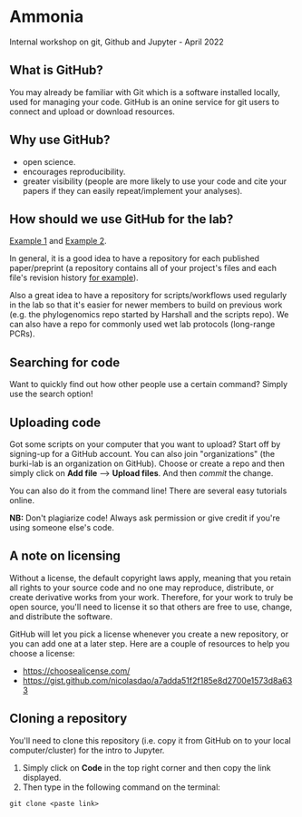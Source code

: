 # Ammonia
Internal workshop on git, Github and Jupyter - April 2022

## What is GitHub?
You may already be familiar with Git which is a software installed locally, used for managing your code. GitHub is an onine service for git users to connect and upload or download resources. 

## Why use GitHub?
- open science. 
- encourages reproducibility.  
- greater visibility (people are more likely to use your code and cite your papers if they can easily repeat/implement your analyses).  

## How should we use GitHub for the lab?  
[Example 1](http://envgen.github.io/) and [Example 2](https://github.com/PoisotLab). 

In general, it is a good idea to have a repository for each published paper/preprint (a repository contains all of your project's files and each file's revision history [for example](https://github.com/UU-Microbial-Eukaryotes/ebook/commits/main)).

Also a great idea to have a repository for scripts/workflows used regularly in the lab so that it's easier for newer members to build on previous work (e.g. the phylogenomics repo started by Harshall and the scripts repo). We can also have a repo for commonly used wet lab protocols (long-range PCRs). 

## Searching for code
Want to quickly find out how other people use a certain command? Simply use the search option! 

## Uploading code 
Got some scripts on your computer that you want to upload? Start off by signing-up for a GitHub account. You can also join "organizations" (the burki-lab is an organization on GitHub). Choose or create a repo and then simply click on **Add file** --> **Upload files**. And then *commit* the change. 

You can also do it from the command line! There are several easy tutorials online. 

**NB:** Don't plagiarize code! Always ask permission or give credit if you're using someone else's code. 


## A note on licensing
Without a license, the default copyright laws apply, meaning that you retain all rights to your source code and no one may reproduce, distribute, or create derivative works from your work. Therefore, for your work to truly be open source, you'll need to license it so that others are free to use, change, and distribute the software.

GitHub will let you pick a license whenever you create a new repository, or you can add one at a later step. Here are a couple of resources to help you choose a license:
- https://choosealicense.com/
- https://gist.github.com/nicolasdao/a7adda51f2f185e8d2700e1573d8a633

## Cloning a repository 
You'll need to clone this repository (i.e. copy it from GitHub on to your local computer/cluster) for the intro to Jupyter. 

1. Simply click on **Code** in the top right corner and then copy the link displayed.   
2. Then type in the following command on the terminal: 

```
git clone <paste link>
```




